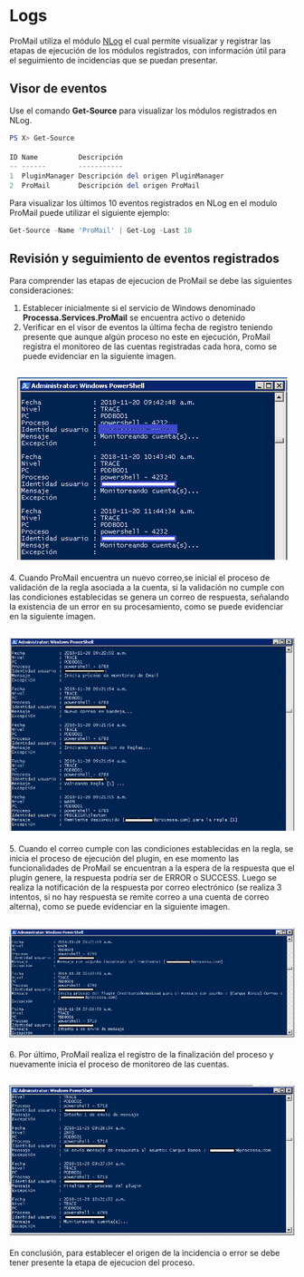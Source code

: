 # Logs

ProMail utiliza el módulo [NLog](https://github.com/RD-Processa/NLog) el cual permite visualizar y registrar las etapas de ejecución de los módulos registrados, con información útil para el seguimiento de incidencias que se puedan presentar.

## Visor de eventos

Use el comando **Get-Source** para visualizar los módulos registrados en NLog.

```powershell
PS X> Get-Source

ID Name          Descripción
-- ------        -----------
1  PluginManager Descripción del origen PluginManager
2  ProMail       Descripción del origen ProMail
```

Para visualizar los últimos 10 eventos registrados en NLog en el modulo ProMail puede utilizar el siguiente ejemplo:

```powershell
Get-Source -Name 'ProMail' | Get-Log -Last 10
```

## Revisión y seguimiento de eventos registrados

Para comprender las etapas de ejecucion de ProMail se debe las siguientes consideraciones:

1. Establecer inicialmente si el servicio de Windows denominado **Processa.Services.ProMail** se encuentra activo o detenido
2. Verificar en el visor de eventos la última fecha de registro teniendo presente que aunque algún proceso no este en ejecución, ProMail registra el monitoreo de las cuentas registradas cada hora, como se puede evidenciar en la siguiente imagen.

<h2 align="center"><img src="Setup/Monitoreo cuentas.png" /></h2>
4. Cuando ProMail encuentra un nuevo correo,se inicial el proceso de validación de la regla asociada a la cuenta, si la validación no cumple con las condiciones establecidas se genera un correo de respuesta, señalando la existencia de un error en su procesamiento, como se puede evidenciar en la siguiente imagen.
<h2 align="center"><img src="Setup/Monitoreo Reglas.png" /></h2>
5. Cuando el correo cumple con las condiciones establecidas en la regla, se inicia el proceso de ejecución del plugin, en ese momento las funcionalidades de ProMail se encuentran a la espera de la respuesta que el plugin genere, la respuesta podría ser de ERROR o SUCCESS. Luego se realiza la notificación de la respuesta por correo electrónico (se realiza 3 intentos, si no hay respuesta se remite correo a una cuenta de correo alterna), como se puede evidenciar en la siguiente imagen.
<h2 align="center"><img src="Setup/Monitoreo Plugin.png" /></h2>
6. Por último, ProMail realiza el registro de la finalización del proceso y nuevamente inicia el proceso de monitoreo de las cuentas.
<h2 align="center"><img src="Setup/Monitoreo Notificacion.png" /></h2>

En conclusión, para establecer el origen de la incidencia o error se debe tener presente la etapa de ejecucion del proceso.
